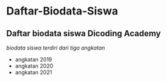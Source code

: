 Daftar-Biodata-Siswa
==
Daftar biodata siswa Dicoding Academy
--
*biodata siswa terdiri dari tiga angkatan*
- angkatan 2019
- angkatan 2020
- angkatan 2021
